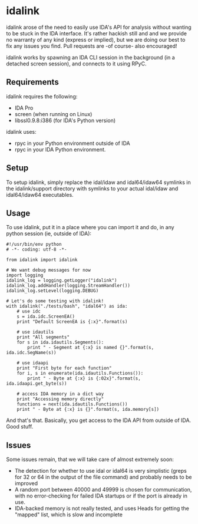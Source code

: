 # idalink

idalink arose of the need to easily use IDA's API for analysis without wanting
to be stuck in the IDA interface. It's rather hackish still and and we provide
no warranty of any kind (express or implied), but we are doing our best to fix
any issues you find. Pull requests are -of course- also encouraged!

idalink works by spawning an IDA CLI session in the background (in a detached
screen session), and connects to it using RPyC.

## Requirements

idalink requires the following:

- IDA Pro
- screen (when running on Linux)
- libssl0.9.8:i386 (for IDA's Python version)

idalink uses:
- rpyc in your Python environment outside of IDA
- rpyc in your IDA Python environment.

## Setup

To setup idalink, simply replace the idal/idaw and idal64/idaw64 symlinks in
the idalink/support directory with symlinks to your actual idal/idaw and
idal64/idaw64 executables.

## Usage

To use idalink, put it in a place where you can import it and do, in any python
session (ie, outside of IDA):

    #!/usr/bin/env python
    # -*- coding: utf-8 -*-

    from idalink import idalink

    # We want debug messages for now
    import logging
    idalink_log = logging.getLogger("idalink")
    idalink_log.addHandler(logging.StreamHandler())
    idalink_log.setLevel(logging.DEBUG)

    # Let's do some testing with idalink!
    with idalink("./tests/bash", "idal64") as ida:
        # use idc
        s = ida.idc.ScreenEA()
        print "Default ScreenEA is {:x}".format(s)

        # use idautils
        print "All segments"
        for s in ida.idautils.Segments():
            print " - Segment at {:x} is named {}".format(s, ida.idc.SegName(s))

        # use idaapi
        print "First byte for each function"
        for i, s in enumerate(ida.idautils.Functions()):
            print " - Byte at {:x} is {:02x}".format(s, ida.idaapi.get_byte(s))

        # access IDA memory in a dict way
        print "Accessing memory directly"
        functions = next(ida.idautils.Functions())
        print " - Byte at {:x} is {}".format(s, ida.memory[s])

And that's that. Basically, you get access to the IDA API from outside of IDA.
Good stuff.

## Issues

Some issues remain, that we will take care of almost extremely soon:

- The detection for whether to use idal or idal64 is very simplistic (greps for
  32 or 64 in the output of the file command) and probably needs to be improved
- A random port between 40000 and 49999 is chosen for communication, with no
  error-checking for failed IDA startups or if the port is already in use.
- IDA-backed memory is not really tested, and uses Heads for getting the
  "mapped" list, which is slow and incomplete
